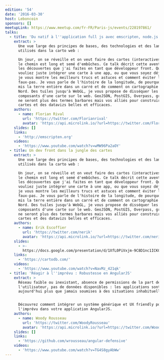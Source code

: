 ```yaml
---
edition: '54'
date: '2016-03-30'
host: Leboncoin
sponsors: []
meetupLink: https://www.meetup.com/fr-FR/Paris-js/events/228197861/
talks:
  - title: 'Du natif à l''application full js avec emscripten, node.js et angular,'
    extract: >
      Une vue large des principes de bases, des technologies et des languages
      utilisés dans la carto web :

      Un jour, on se réveille et on veut faire des cartes (interactives). Hélas,
      le chemin est long et semé d'embûches. Ce talk décrit cette aventure et
      les découvertes que j'ai faites en tant que développeur front. Que vous
      vouliez juste intégrer une carte à une app, ou que vous soyez déjà mordu,
      je vous montre les meilleurs trucs et astuces et comment éviter les
      faux-pas. Je vous parle de l'histoire de la longitude, de pourquoi on a
      mis la terre entière dans un carré et de comment on cartographie le Pôle
      Nord. Des tuiles jusqu'à WebGL, je vous propose de disséquer les
      composants d'une carte sur le web. GeoJSON, PostGIS, Overpass, graticule
      ne seront plus des termes barbares mais vos alliés pour construire des
      cartes et des datavizs belles et efficaces.
    authors:
      - name: Florian Rival
        url: 'https://twitter.com/Florianrival'
        avatar: 'https://api.microlink.io/?url=https://twitter.com/Florianrival&amps;embed=image.url'
    slides: []
    links:
      - 'http://emscripten.org'
    videos:
      - 'https://www.youtube.com/watch?v=wMW96Pa2aOY'
  - title: Un dev front dans la jungle des cartes
    extract: >
      Une vue large des principes de bases, des technologies et des languages
      utilisés dans la carto web :

      Un jour, on se réveille et on veut faire des cartes (interactives). Hélas,
      le chemin est long et semé d'embûches. Ce talk décrit cette aventure et
      les découvertes que j'ai faites en tant que développeur front. Que vous
      vouliez juste intégrer une carte à une app, ou que vous soyez déjà mordu,
      je vous montre les meilleurs trucs et astuces et comment éviter les
      faux-pas. Je vous parle de l'histoire de la longitude, de pourquoi on a
      mis la terre entière dans un carré et de comment on cartographie le Pôle
      Nord. Des tuiles jusqu'à WebGL, je vous propose de disséquer les
      composants d'une carte sur le web. GeoJSON, PostGIS, Overpass, graticule
      ne seront plus des termes barbares mais vos alliés pour construire des
      cartes et des datavizs belles et efficaces.
    authors:
      - name: Erik Escoffier
        url: 'https://twitter.com/nerik'
        avatar: 'https://api.microlink.io/?url=https://twitter.com/nerik&amps;embed=image.url'
    slides:
      - >-
        https://docs.google.com/presentation/d/1XfL0PiVxjm-9C8D1nc1ICKCPhs139-bzg-QyYi4y0CI/edit?usp=sharing
    links:
      - 'https://cartodb.com/'
    videos:
      - 'https://www.youtube.com/watch?v=NavMz_421qk'
  - title: 'Réagir à l''imprévu : Robustesse en AngularJS'
    extract: >
      Réseau faible ou inexistant, absence de permissions de la part de
      l'utilisateur, pas de données disponibles : les applications sont
      aujourd'hui plus que jamais soumises à des situations inhabituelles.


      Découvrez comment intégrer un système générique et UX friendly pour gérer
      l'imprévu dans votre application AngularJS.
    authors:
      - name: Woody Rousseau
        url: 'https://twitter.com/WoodyRousseau'
        avatar: 'https://api.microlink.io/?url=https://twitter.com/WoodyRousseau&amps;embed=image.url'
    slides: []
    links:
      - 'https://github.com/wrousseau/angular-defensive'
    videos:
      - 'https://www.youtube.com/watch?v=TG4S8gyAbWw'
---
```

